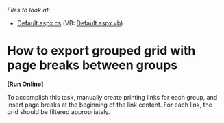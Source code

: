 <!-- default file list -->
*Files to look at*:

* [Default.aspx.cs](./CS/WebApplication211/Default.aspx.cs) (VB: [Default.aspx.vb](./VB/WebApplication211/Default.aspx.vb))
<!-- default file list end -->
# How to export grouped grid with page breaks between groups
<!-- run online -->
**[[Run Online]](https://codecentral.devexpress.com/e1597)**
<!-- run online end -->


<p>To accomplish this task, manually create printing links for each group, and insert page breaks at the beginning of the link content. For each link, the grid should be filtered appropriately.</p>

<br/>


